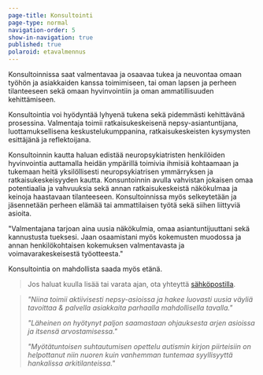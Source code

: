 ```yaml
---
page-title: Konsultointi
page-type: normal
navigation-order: 5
show-in-navigation: true
published: true
polaroid: etavalmennus
---
```

Konsultoinnissa saat valmentavaa ja osaavaa tukea ja neuvontaa omaan työhön ja asiakkaiden kanssa toimimiseen, tai oman lapsen ja perheen tilanteeseen sekä omaan hyvinvointiin ja oman ammatillisuuden kehittämiseen. 

Konsultointia voi hyödyntää lyhyenä tukena sekä pidemmästi kehittävänä prosessina. Valmentaja toimii ratkaisukeskeisenä nepsy-asiantuntijana, luottamuksellisena keskustelukumppanina, ratkaisukeskeisten kysymysten esittäjänä ja reflektoijana.

Konsultoinnin kautta haluan edistää neuropsykiatristen henkilöiden hyvinvointia auttamalla heidän ympärillä toimivia ihmisiä kohtaamaan ja tukemaan heitä yksilöllisesti neuropsykiatrisen ymmärryksen ja ratkaisukeskeisyyden kautta. Konsuntoinnin avulla vahvistan jokaisen omaa potentiaalia ja vahvuuksia sekä annan ratkaisukeskeistä näkökulmaa ja keinoja haastavaan tilanteeseen. Konsultoinnissa myös selkeytetään ja jäsennetään perheen elämää tai ammattilaisen työtä sekä siihen liittyviä asioita.

"Valmentajana tarjoan aina uusia näkökulmia, omaa asiantuntijuuttani sekä kannustusta tueksesi. Jaan osaamistani myös kokemusten muodossa ja annan henkilökohtaisen kokemuksen valmentavasta ja voimavarakeskeisestä työotteesta."

Konsultointia on mahdollista saada myös etänä.

> Jos haluat kuulla lisää tai varata ajan, ota yhteyttä [sähköpostilla](/ota-yhteytta).

>
> _"Niina toimii aktiivisesti nepsy-asioissa ja hakee luovasti uusia väyliä tavoittaa & palvella  asiakkaita parhaalla mahdollisella tavalla."_
>
> _"Läheinen on hyötynyt paljon saamastaan ohjauksesta arjen asioissa ja itsensä arvostamisessa."_
>
> _"Myötätuntoisen suhtautumisen opettelu autismin kirjon piirteisiin on helpottanut niin nuoren kuin vanhemman tuntemaa syyllisyyttä hankalissa arkitilanteissa."_
>
